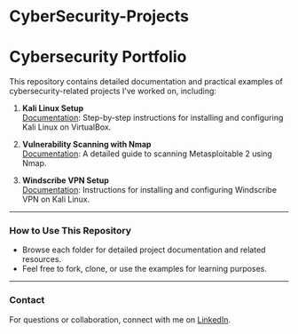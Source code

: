 # CyberSecurity-Projects
# Cybersecurity Portfolio

This repository contains detailed documentation and practical examples of cybersecurity-related projects I've worked on,
including:

1. **Kali Linux Setup**  
   [Documentation](./Kali-Linux-Installation/HOW%20TO%20SETUP%20KALI%20LINUX%20VM.md): Step-by-step instructions for installing and configuring Kali Linux on VirtualBox.

2. **Vulnerability Scanning with Nmap**  
   [Documentation](./Nmap-Scanning/VULNERABILITY%20SCANNING%20WITH%20NMAP.md): A detailed guide to scanning Metasploitable 2 using Nmap.

3. **Windscribe VPN Setup**  
   [Documentation](./Windscribe-VPN/WINDSCRIBE%20CONFIGURATION%20&%20SETUP.md): Instructions for installing and configuring Windscribe VPN on Kali Linux.

---

### How to Use This Repository
- Browse each folder for detailed project documentation and related resources.
- Feel free to fork, clone, or use the examples for learning purposes.

---

### Contact
For questions or collaboration, connect with me on [LinkedIn](<https://www.linkedin.com/in/oluwafemi-fafolahan-750032160/>).

